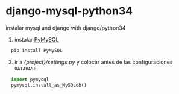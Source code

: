 # django-mysql-python34
instalar mysql and django with django/python34

1. instalar [PyMySQL](https://github.com/PyMySQL/PyMySQL/)
```js
  pip install PyMySQL
```
2. ir a *{project}/settings.py* y colocar antes de las configuraciones `DATABASE`

```py
  import pymysql
  pymysql.install_as_MySQLdb()
```
